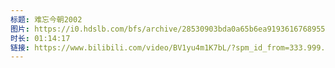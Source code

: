 ```yaml
---
标题: 难忘今朝2002
图片: https://i0.hdslb.com/bfs/archive/28530903bda0a65b6ea91936167689553e3758df.jpg@480w_300h_1c_!web-space-channel-video.webp
时长: 01:14:17
链接: https://www.bilibili.com/video/BV1yu4m1K7bL/?spm_id_from=333.999.0.0
---
```


